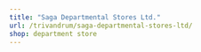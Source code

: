 ```yaml
---
title: "Saga Departmental Stores Ltd."
url: /trivandrum/saga-departmental-stores-ltd/
shop: department store
---
```


